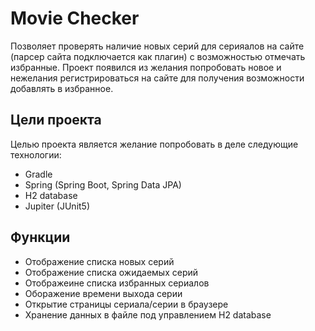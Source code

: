# Movie Checker
Позволяет проверять наличие новых серий для серияалов на сайте (парсер сайта подключается как плагин) с возможностью отмечать избранные. Проект появился из желания попробовать новое и нежелания регистрироваться на сайте для получения возможности добавлять в избранное.

## Цели проекта
Целью проекта является желание попробовать в деле следующие технологии: 
- Gradle
- Spring (Spring Boot, Spring Data JPA)
- H2 database
- Jupiter (JUnit5)

## Функции
- Отображение списка новых серий
- Отображение списка ожидаемых серий
- Отображеине списка избранных сериалов
- Оборажение времени выхода серии
- Открытие страницы сериала/серии в браузере
- Хранение данных в файле под управлением H2 database
